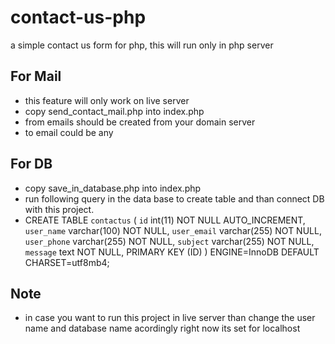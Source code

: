 # contact-us-php
a simple contact us form for php, this will run only in php server 

## For Mail
 - this feature will only work on live server
 - copy send_contact_mail.php into index.php
 - from emails should be created from your domain server
 - to email could be any

## For DB
 - copy save_in_database.php into index.php
 - run following query in the data base to create table and than connect DB with this project.
 - CREATE TABLE `contactus` (
  `id` int(11) NOT NULL AUTO_INCREMENT,
  `user_name` varchar(100) NOT NULL,
  `user_email` varchar(255) NOT NULL,
  `user_phone` varchar(255) NOT NULL,
  `subject` varchar(255) NOT NULL,
  `message` text NOT NULL,
  PRIMARY KEY (ID)
) ENGINE=InnoDB DEFAULT CHARSET=utf8mb4;

## Note
- in case you want to run this project in live server than change the user name and database name acordingly right now its set for localhost
